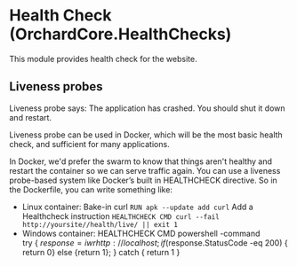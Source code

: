 # Health Check (OrchardCore.HealthChecks)

This module provides health check for the website.

## Liveness probes
Liveness probe says: The application has crashed. You should shut it down and restart.

Liveness probe can be used in Docker, which will be the most basic health check, and sufficient for many applications.

In Docker, we'd prefer the swarm to know that things aren't healthy and restart the container so we can serve traffic again. You can use a liveness probe-based system like Docker’s built in HEALTHCHECK directive.
So in the Dockerfile, you can write something like:
+ Linux container:
    Bake-in curl
    `RUN apk --update add curl`
    Add a Healthcheck instruction
    `HEALTHCHECK CMD curl --fail http://yoursite//health/live/ || exit 1`
+ Windows container:
    HEALTHCHECK CMD powershell -command  
        try {
        $response = iwr http://localhost;
        if ($response.StatusCode -eq 200) { return 0}
        else {return 1};
    } catch { return 1 }